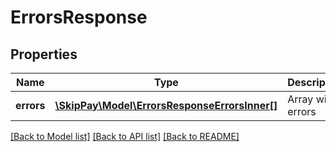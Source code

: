 # ErrorsResponse

## Properties

Name | Type | Description | Notes
------------ | ------------- | ------------- | -------------
**errors** | [**\SkipPay\Model\ErrorsResponseErrorsInner[]**](ErrorsResponseErrorsInner.md) | Array with errors |

[[Back to Model list]](../../README.md#models) [[Back to API list]](../../README.md#endpoints) [[Back to README]](../../README.md)
